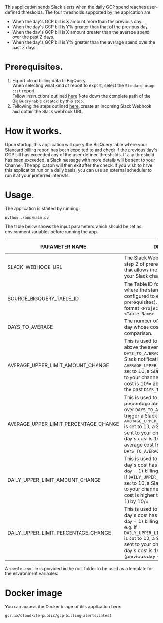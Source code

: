 This application sends Slack alerts when the daily GCP spend reaches user-defined thresholds.
The four thresholds supported by the application are:  
- When the day's GCP bill is X amount more than the previous day.
- When the day's GCP bill is Y% greater than that of the previous day.
- When the day's GCP bill is X amount greater than the average spend over the past Z days.
- When the day's GCP bill is Y% greater than the average spend over the past Z days.


# Prerequisites.
1. Export cloud billing data to BigQuery.  
    When selecting what kind of report to export, select the `Standard usage cost` report.  
    Follow instructions outlined [here](https://cloud.google.com/billing/docs/how-to/export-data-bigquery-setup)
    Note down the complete path of the BigQuery table created by this step.
2. Following the steps outlined [here](https://api.slack.com/messaging/webhooks#getting_started), create an incoming Slack Webhook and obtain the Slack webhook URL.

# How it works.
Upon startup, this application will query the BigQuery table where your Standard billing report has been exported to and check if the previous day's GCP bill has exceeded any of the user-defined thresholds. If any threshold has been exceeded, a Slack message with more details will be sent to your Channel. 
The application will then exit after the check. If you wish to have this application run on a daily basis, you can use an external scheduler to run it at your preferred intervals.

# Usage.
The application is started by running:  
```
python ./app/main.py
```
The table below shows the input parameters which should be set as environment variables before running the app.  

| PARAMETER NAME                                  | DESCRIPTION                                                                                          |         REQUIRED? |         DEFAULT VALUE |
| ----------------------------------------------------- | ---------------------------------------------------------------------------------------------------- | ---------------------- | ---------------------- |
| SLACK_WEBHOOK_URL | The Slack Webhook URL obtained from step 2 of prerequisites. This is the URL that allows the app to post messages to your Slack channel. | Yes |  |
| SOURCE_BIGQUERY_TABLE_ID | The Table ID for the BigQuery table where the standard billing report is configured to export data (see step 1 of prerequisites). The table ID will be in the format `<Project ID>.<Dataset Name>.<Table Name>` | Yes |  |
| DAYS_TO_AVERAGE | The number of days before the previous day whose cost should be averaged for comparison. | No | 7 |
| AVERAGE_UPPER_LIMIT_AMOUNT_CHANGE | This is used to determine how much above the average spend over `DAYS_TO_AVERAGE` days should trigger a Slack notification. e.g. If `AVERAGE_UPPER_LIMIT_AMOUNT_CHANGE` is set to 10, a Slack message will be sent to your channel if the previous day's cost is 10/= above the average cost for the past `DAYS_TO_AVERAGE` days. | No |  |
| AVERAGE_UPPER_LIMIT_PERCENTAGE_CHANGE | This is used to determine what percentage above the average spend over `DAYS_TO_AVERAGE` days should trigger a Slack notification. e.g. If `AVERAGE_UPPER_LIMIT_PERCENTAGE_CHANGE` is set to 10, a Slack message will be sent to your channel if the previous day's cost is 10% higher than the average cost for the past `DAYS_TO_AVERAGE` days. | No |  |
| DAILY_UPPER_LIMIT_AMOUNT_CHANGE | This is used to check if the previous day's cost has exceeded the (previous day - 1) billing cost by this amount e.g. If `DAILY_UPPER_LIMIT_AMOUNT_CHANGE` is set to 10, a Slack message will be sent to your channel if the previous day's cost is higher than the (previous day - 1) by 10/= | No |  |
| DAILY_UPPER_LIMIT_PERCENTAGE_CHANGE | This is used to check if the previous day's cost has exceeded the (previous day - 1) billing cost by this percentage e.g. If `DAILY_UPPER_LIMIT_PERCENTAGE_CHANGE` is set to 10, a Slack message will be sent to your channel if the previous day's cost is 10% higher than the (previous day - 1) | No |  |

A `sample.env` file is provided in the root folder to be used as a template for the environment variables.

# Docker image
You can access the Docker image of this application here:  

```
gcr.io/cloudkite-public/gcp-billing-alerts:latest
```